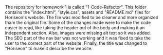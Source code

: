 The repository for homework 1 is called "1-Code-Refactor". This folder contains the "index.html", "style.css", assets and "README.md" files for Horiseon's website.
The file was modified to be cleaner and more organized tham the original file. Some of the changes made were to make the code easier to read, like taking the header out of the body and making it an independent section. Also, images were missing alt text so it was added.
The SEO part of the nav bar was not working and it was fixed to take the user to the correct part of the website.
Finally, the title was changed to "Horiseon" to make it describe the website.